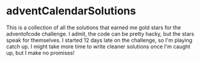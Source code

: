 # adventCalendarSolutions
This is a collection of all the solutions that earned me gold stars for the adventofcode challenge.
I admit, the code can be pretty hacky, but the stars speak for themselves. I started 12 days late on 
the challenge, so I'm playing catch up. I might take more time to write cleaner solutions once I'm
caught up, but I make no promises!
